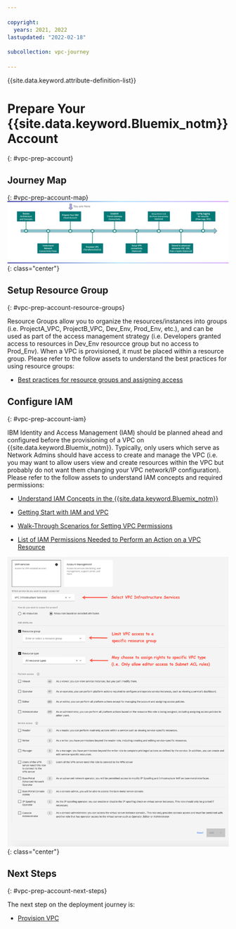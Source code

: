 ```yaml
---

copyright:
  years: 2021, 2022
lastupdated: "2022-02-18"

subcollection: vpc-journey

---
```


{{site.data.keyword.attribute-definition-list}}

# Prepare Your {{site.data.keyword.Bluemix_notm}} Account
{: #vpc-prep-account}


## Journey Map
{: #vpc-prep-account-map}
![Architecture](images/prepare-account/journey-map.png){: class="center"}

## Setup Resource Group

{: #vpc-prep-account-resource-groups}

Resource Groups allow you to organize the resources/instances into groups (i.e. ProjectA_VPC, ProjectB_VPC, Dev_Env, Prod_Env, etc.), and can be used as part of the access management strategy (i.e. Developers granted access to resources in Dev_Env resourcce group but no access to Prod_Env). When a VPC is provisioned, it must be placed within a resource group. Please refer to the follow assets to understand the best practices for using resource groups:

- [Best practices for resource groups and assigning access](https://{DomainName}/docs/account?topic=account-account_setup)

## Configure IAM
{: #vpc-prep-account-iam}

IBM Identity and Access Management (IAM) should be planned ahead and configured before the provisioning of a VPC on {{site.data.keyword.Bluemix_notm}}. Typically, only users which serve as Network Admins should have access to create and manage the VPC (i.e. you may want to allow users view and create resources within the VPC but probably do not want them changing your VPC network/IP configuration). Please refer to the follow assets to understand IAM concepts and required permissions:

- [Understand IAM Concepts in the {{site.data.keyword.Bluemix_notm}}](https://{DomainName}/docs/account?topic=account-iamoverview)

- [Getting Start with IAM and VPC](https://{DomainName}/docs/vpc?topic=vpc-iam-getting-started)

- [Walk-Through Scenarios for Setting VPC Permissions](https://{DomainName}/docs/vpc?topic=vpc-managing-user-permissions-for-vpc-resources#team-access-scenario)

- [List of IAM Permissions Needed to Perform an Action on a VPC Resource](https://{DomainName}/docs/vpc?topic=vpc-resource-authorizations-required-for-api-and-cli-calls)

![Architecture](images/prepare-account/vpc-iam.png){: class="center"}

## Next Steps
{: #vpc-prep-account-next-steps}

The next step on the deployment journey is:

* [Provision VPC](/docs/vpc-journey?topic=vpc-journey-vpc-provisioning)
